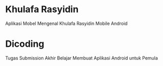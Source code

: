 # Khulafa Rasyidin
Aplikasi Mobel Mengenal Khulafa Rasyidin Mobile Android
# Dicoding
Tugas Submission Akhir Belajar Membuat Aplikasi Android untuk Pemula 
